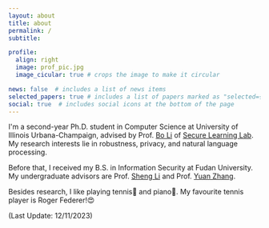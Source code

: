 ```yaml
---
layout: about
title: about
permalink: /
subtitle: 

profile:
  align: right
  image: prof_pic.jpg
  image_cicular: true # crops the image to make it circular

news: false  # includes a list of news items
selected_papers: true # includes a list of papers marked as "selected={true}"
social: true  # includes social icons at the bottom of the page
---
```


I'm a second-year Ph.D. student in Computer Science at University of Illinois Urbana-Champaign, advised by Prof. [Bo Li](https://aisecure.github.io/) of [Secure Learning Lab](https://aisecure.github.io/GROUP/index.html). My research interests lie in robustness, privacy, and natural language processing.

Before that, I received my B.S. in Information Security at Fudan University. My undergraduate advisors are Prof. [Sheng Li](https://blazelisheng.github.io/) and Prof. [Yuan Zhang](https://yuanxzhang.github.io/).

Besides research, I like playing tennis🎾 and piano🎹. My favourite tennis player is Roger Federer!😍


(Last Update: 12/11/2023)